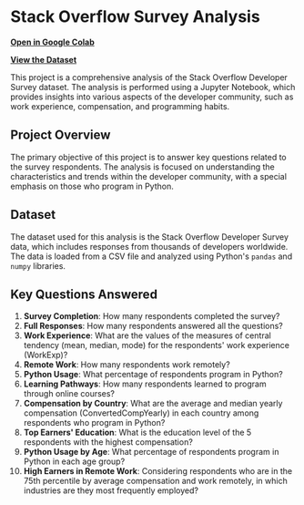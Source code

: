 # Stack Overflow Survey Analysis

[**Open in Google Colab**](https://colab.research.google.com/drive/18fVkfoiWQZbqG_1buly8NFJiD84ikAv9?usp=sharing)

[**View the Dataset**](https://survey.stackoverflow.co/)

This project is a comprehensive analysis of the Stack Overflow Developer Survey dataset. The analysis is performed using a Jupyter Notebook, which provides insights into various aspects of the developer community, such as work experience, compensation, and programming habits.

## Project Overview

The primary objective of this project is to answer key questions related to the survey respondents. The analysis is focused on understanding the characteristics and trends within the developer community, with a special emphasis on those who program in Python.

## Dataset

The dataset used for this analysis is the Stack Overflow Developer Survey data, which includes responses from thousands of developers worldwide. The data is loaded from a CSV file and analyzed using Python's `pandas` and `numpy` libraries.

## Key Questions Answered

1. **Survey Completion**: How many respondents completed the survey?
2. **Full Responses**: How many respondents answered all the questions?
3. **Work Experience**: What are the values of the measures of central tendency (mean, median, mode) for the respondents' work experience (WorkExp)?
4. **Remote Work**: How many respondents work remotely?
5. **Python Usage**: What percentage of respondents program in Python?
6. **Learning Pathways**: How many respondents learned to program through online courses?
7. **Compensation by Country**: What are the average and median yearly compensation (ConvertedCompYearly) in each country among respondents who program in Python?
8. **Top Earners' Education**: What is the education level of the 5 respondents with the highest compensation?
9. **Python Usage by Age**: What percentage of respondents program in Python in each age group?
10. **High Earners in Remote Work**: Considering respondents who are in the 75th percentile by average compensation and work remotely, in which industries are they most frequently employed?


